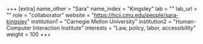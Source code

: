 +++
[extra]
name_other = "Sara"
name_index = "Kingsley"
lab = ""
lab_url = ""
role = "collaborator"
website = "https://hcii.cmu.edu/people/sara-kingsley"
institution1 = "Carnegie Mellon University"
institution2 = "Human-Computer Interaction Institute"
interests = "Law, policy, labor, accessibility"
weight = 100
+++